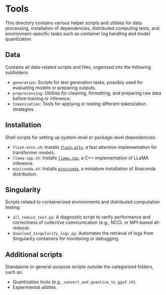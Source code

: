 # Tools

This directory contains various helper scripts and utilities for data processing, installation of dependencies, distributed computing tests, and environment-specific tasks such as container log handling and model quantization.

## Data

Contains all data-related scripts and files, organized into the following subfolders:

* `generation`: Scripts for text generation tasks, possibly used for evaluating models or preparing outputs.
* `preprocessing`: Utilities for cleaning, formatting, and preparing raw data before training or inference.
* `tokenization`: Tools for applying or testing different tokenization strategies.

## Installation

Shell scripts for setting up system-level or package-level dependencies:

* `flash-attn.sh`: Installs [`flash-attn`](https://github.com/Dao-AILab/flash-attention), a fast attention implementation for transformer models.
* `llama-cpp.sh`: Installs [`llama.cpp`](https://github.com/ggerganov/llama.cpp), a C++ implementation of LLaMA inference.
* `miniconda.sh`: Installs [`miniconda`](https://www.anaconda.com/docs/getting-started/miniconda/main), a miniature installation of Anaconda distribution.

## Singularity

Scripts related to containerized environments and distributed computation testing:

* `all_reduce_test.py`: A diagnostic script to verify performance and correctness of collective communication (e.g., NCCL or MPI-based all-reduce).
* `download_singularity_logs.py`: Automates the retrieval of logs from Singularity containers for monitoring or debugging.

## Additional scripts

Standalone or general-purpose scripts outside the categorized folders, such as:

* Quantization tools (e.g., `convert_and_quantize_to_gguf.sh`).
* Experimental utilities.

